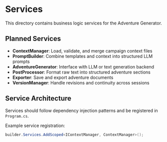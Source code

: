 # Services

This directory contains business logic services for the Adventure Generator.

## Planned Services

- **ContextManager**: Load, validate, and merge campaign context files
- **PromptBuilder**: Combine templates and context into structured LLM prompts
- **AdventureGenerator**: Interface with LLM or text generation backend
- **PostProcessor**: Format raw text into structured adventure sections
- **Exporter**: Save and export adventure documents
- **VersionManager**: Handle revisions and continuity across sessions

## Service Architecture

Services should follow dependency injection patterns and be registered in `Program.cs`.

Example service registration:
```csharp
builder.Services.AddScoped<IContextManager, ContextManager>();
```
